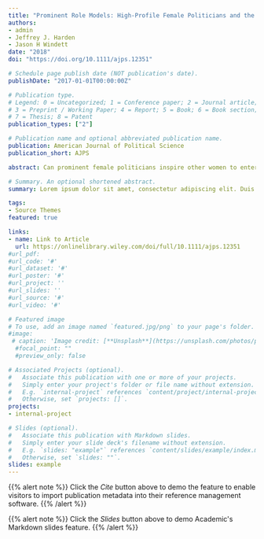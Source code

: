 ```yaml
---
title: "Prominent Role Models: High‐Profile Female Politicians and the Emergence of Women as Candidates for Public Office"
authors:
- admin
- Jeffrey J. Harden
- Jason H Windett
date: "2018"
doi: "https://doi.org/10.1111/ajps.12351"

# Schedule page publish date (NOT publication's date).
publishDate: "2017-01-01T00:00:00Z"

# Publication type.
# Legend: 0 = Uncategorized; 1 = Conference paper; 2 = Journal article;
# 3 = Preprint / Working Paper; 4 = Report; 5 = Book; 6 = Book section;
# 7 = Thesis; 8 = Patent
publication_types: ["2"]

# Publication name and optional abbreviated publication name.
publication: American Journal of Political Science
publication_short: AJPS

abstract: Can prominent female politicians inspire other women to enter politics? A woman occupying a high‐profile office directly impacts women's substantive representation through her policy actions. Here, we consider whether these female leaders also facilitate a mobilization effect by motivating other women to run for office. We posit that prominent women in politics serve as role models for other women interested in political careers, causing an increase in female candidates. We test this theory with data from the American states, which exhibit considerable variation in the sex of state legislative candidates and the high‐profile offices of governor and U.S. senator. Using a weighting method and data spanning 1978–2012, we demonstrate that high‐profile women exert substantively large positive effects on female candidates. We conclude that women in major offices are crucial for women's representation. Beyond their direct policy impact, they amplify women's political voice by motivating more women to enter politics.

# Summary. An optional shortened abstract.
summary: Lorem ipsum dolor sit amet, consectetur adipiscing elit. Duis posuere tellus ac convallis placerat. Proin tincidunt magna sed ex sollicitudin condimentum.

tags:
- Source Themes
featured: true

links:
- name: Link to Article
  url: https://onlinelibrary.wiley.com/doi/full/10.1111/ajps.12351
#url_pdf: 
#url_code: '#'
#url_dataset: '#'
#url_poster: '#'
#url_project: ''
#url_slides: ''
#url_source: '#'
#url_video: '#'

# Featured image
# To use, add an image named `featured.jpg/png` to your page's folder. 
#image:
 # caption: 'Image credit: [**Unsplash**](https://unsplash.com/photos/pLCdAaMFLTE)'
  #focal_point: ""
  #preview_only: false

# Associated Projects (optional).
#   Associate this publication with one or more of your projects.
#   Simply enter your project's folder or file name without extension.
#   E.g. `internal-project` references `content/project/internal-project/index.md`.
#   Otherwise, set `projects: []`.
projects:
- internal-project

# Slides (optional).
#   Associate this publication with Markdown slides.
#   Simply enter your slide deck's filename without extension.
#   E.g. `slides: "example"` references `content/slides/example/index.md`.
#   Otherwise, set `slides: ""`.
slides: example
---
```


{{% alert note %}}
Click the *Cite* button above to demo the feature to enable visitors to import publication metadata into their reference management software.
{{% /alert %}}

{{% alert note %}}
Click the *Slides* button above to demo Academic's Markdown slides feature.
{{% /alert %}}



